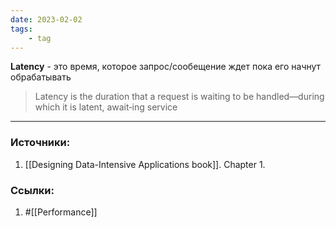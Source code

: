 ```yaml
---
date: 2023-02-02
tags:
    - tag
---
```


**Latency** - это время, которое запрос/сообещение ждет пока его начнут обрабатывать

> Latency is the duration that a request is waiting to be handled—during which it is latent, await‐ing service

---

### Источники:
1. [[Designing Data-Intensive Applications book]]. Chapter 1.

### Ссылки:
1. #[[Performance]]